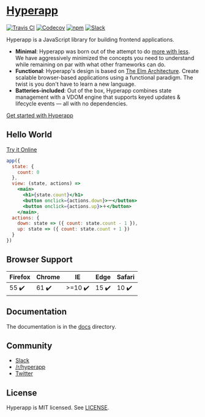 # [Hyperapp](https://codepen.io/hyperapp)
[![Travis CI](https://img.shields.io/travis/hyperapp/hyperapp/master.svg)](https://travis-ci.org/hyperapp/hyperapp)
[![Codecov](https://img.shields.io/codecov/c/github/hyperapp/hyperapp/master.svg)](https://codecov.io/gh/hyperapp/hyperapp)
[![npm](https://img.shields.io/npm/v/hyperapp.svg)](https://www.npmjs.org/package/hyperapp)
[![Slack](https://hyperappjs.herokuapp.com/badge.svg)](https://hyperappjs.herokuapp.com "Join us")

Hyperapp is a JavaScript library for building frontend applications.

- **Minimal**: Hyperapp was born out of the attempt to do [more with less](https://en.wikipedia.org/wiki/Worse_is_better). We have aggressively minimized the concepts you need to understand while remaining on par with what other frameworks can do.
- **Functional**: Hyperapp's design is based on [The Elm Architecture](https://guide.elm-lang.org/architecture). Create scalable browser-based applications using a functional paradigm. The twist is you don't have to learn a new language.
- **Batteries-included**: Out of the box, Hyperapp combines state management with a VDOM engine that supports keyed updates & lifecycle events — all with no dependencies.

[Get started with Hyperapp](/docs/getting-started.md)

## Hello World

[Try it Online](https://codepen.io/hyperapp/pen/zNxZLP?editors=0010)

```jsx
app({
  state: {
    count: 0
  },
  view: (state, actions) =>
    <main>
      <h1>{state.count}</h1>
      <button onclick={actions.down}>ー</button>
      <button onclick={actions.up}>＋</button>
    </main>,
  actions: {
    down: state => ({ count: state.count - 1 }),
    up: state => ({ count: state.count + 1 })
  }
})
```
## Browser Support
Firefox | Chrome | IE     | Edge | Safari
-------|---------|--------|------|-------
55 ✔️   | 61 ✔️    | >=10 ✔️ | 15 ✔️ | 10 ✔️ 

## Documentation

The documentation is in the [docs](/docs) directory.

## Community

- [Slack](https://hyperappjs.herokuapp.com)
- [/r/hyperapp](https://www.reddit.com/r/hyperapp)
- [Twitter](https://twitter.com/hyperappjs)

## License

Hyperapp is MIT licensed. See [LICENSE](LICENSE.md).
